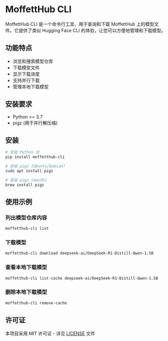 # MoffettHub CLI

MoffettHub CLI 是一个命令行工具，用于查询和下载 MoffettHub 上的模型文件。它提供了类似 Hugging Face CLI 的体验，让您可以方便地管理和下载模型。

## 功能特点

- 浏览和搜索模型仓库
- 下载模型文件
- 显示下载进度
- 支持并行下载
- 管理本地下载模型

## 安装要求

- Python >= 3.7
- pigz (用于并行解压缩)

## 安装

```bash
# 安装 Python 包
pip install moffetthub-cli

# 安装 pigz (Ubuntu/Debian)
sudo apt install pigz

# 安装 pigz (macOS)
brew install pigz
```

## 使用示例

### 列出模型仓库内容

```bash
moffetthub-cli list
```

### 下载模型

```bash
moffetthub-cli download deepseek-ai/DeepSeek-R1-Distill-Qwen-1.5B
```

### 查看本地下载模型

```bash
moffetthub-cli list-cache deepseek-ai/DeepSeek-R1-Distill-Qwen-1.5B
```

### 删除本地下载模型

```bash
moffetthub-cli remove-cache
```

## 许可证

本项目采用 MIT 许可证 - 详见 [LICENSE](LICENSE) 文件

